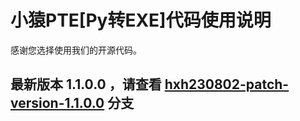 # 小猿PTE[Py转EXE]代码使用说明
感谢您选择使用我们的开源代码。

## 最新版本 1.1.0.0 ，请查看 [hxh230802-patch-version-1.1.0.0](https://github.com/hxh230802/PyToEXE/tree/hxh230802-patch-version-1.1.0.0) 分支